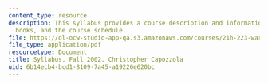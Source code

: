 ```yaml
---
content_type: resource
description: This syllabus provides a course description and information on requirements,
  books, and the course schedule.
file: https://ol-ocw-studio-app-qa.s3.amazonaws.com/courses/21h-223-war-american-society-fall-2002/6b14ecb4bcd181097a45a19226e620bc_MIT21H_223f02_syllf02.pdf
file_type: application/pdf
resourcetype: Document
title: Syllabus, Fall 2002, Christopher Capozzola
uid: 6b14ecb4-bcd1-8109-7a45-a19226e620bc
---
```

